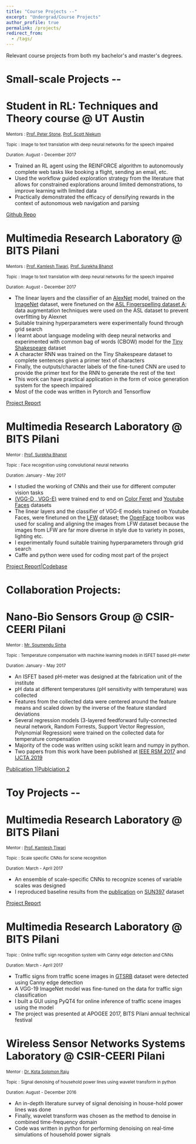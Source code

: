 ```yaml
---
title: "Course Projects --"
excerpt: "Undergrad/Course Projects"
author_profile: true
permalink: /projects/
redirect_from:
  - /tags/
---
```


Relevant course projects from both my bachelor's and master's degrees. 

# Small-scale Projects --

# Student in RL: Techniques and Theory course @ UT Austin
<small>Mentors : [Prof. Peter Stone], [Prof. Scott Niekum]</small>

<small>Topic : Image to text translation with deep neural networks for the speech impaired</small>

<small>Duration: August - December 2017</small>

* Trained an RL agent using the REINFORCE algorithm to autonomously complete web tasks like booking a flight, sending an email, etc.
* Used the workflow guided exploration strategy from the literature that allows for constrained explorations around limited demonstrations, to improve learning with limited data
* Practically demonstrated the efficacy of densifying rewards in the context of autonomous web navigation and parsing

[Github Repo](https://github.com/SAGNIKMJR/autoweb)

# Multimedia Research Laboratory @ BITS Pilani
<small>Mentors : [Prof. Kamlesh Tiwari], [Prof. Surekha Bhanot]</small>

<small>Topic : Image to text translation with deep neural networks for the speech impaired</small>

<small>Duration: August - December 2017</small>

* The linear layers and the classifier of an [AlexNet] model, trained on the [ImageNet] dataset, were finetuned on the [ASL Fingerspelling dataset A]; data augmentation techniques were used on the ASL dataset to prevent overfitting by Alexnet 
* Suitable training hyperparameters were experimentally found through grid search
* I learnt about language modeling with deep neural networks and experimented with common bag of words (CBOW) model for the [Tiny Shakespeare] dataset
* A character RNN was trained on the Tiny Shakespeare dataset to complete sentences given a primer text of characters
* Finally, the outputs/character labels of the fine-tuned CNN are used to provide the primer text for the RNN to generate the rest of the text
* This work can have practical application in the form of voice generation system for the speech impaired
* Most of the code was written in Pytorch and Tensorflow

[Project Report](https://sagnikmjr.github.io/files/LOP17_report.pdf)

# Multimedia Research Laboratory @ BITS Pilani
<small>Mentor : [Prof. Surekha Bhanot]</small>

<small>Topic : Face recognition using convolutional neural networks</small>

<small>Duration: January - May 2017</small>

* I studied the working of CNNs and their use for different computer vision tasks
* [(VGG-D , VGG-E)](https://arxiv.org/abs/1409.1556) were trained end to end on [Color Feret](https://www.nist.gov/itl/iad/image-group/color-feret-database) and [Youtube Faces](https://www.cs.tau.ac.il/~wolf/ytfaces/) datasets
* The linear layers and the classifier of VGG-E models trained on Youtube Faces, were finetuned on the [LFW](http://vis-www.cs.umass.edu/lfw/) dataset; the [OpenFace](https://github.com/cmusatyalab/openface.git) toolbox was used for scaling and aligning the images from LFW dataset because the images from LFW are far more diverse in style due to variety in poses, lighting etc.
* I experimentally found suitable training hyperparameters through grid search
* Caffe and python were used for coding most part of the project

[Project Report](https://sagnikmjr.github.io/files/DOP17_report.pdf)|[Codebase](https://github.com/SAGNIKMJR/Speed-Limit-Recognition-using-VGG19-on-GTSRB-in-Caffe)



# Collaboration Projects:

# Nano-Bio Sensors Group @ CSIR-CEERI Pilani
<small>Mentor : [Mr. Soumendu Sinha](https://www.ceeri.res.in/profiles/soumendu-sinha/)</small>

<small>Topic : Temperature compensation with machine learning models in ISFET based pH-meter</small>

<small>Duration: January - May 2017</small>

* An ISFET based pH-meter was designed at the fabrication unit of the institute
* pH data at different temperatures (pH sensitivity with temperature) was collected
* Features from the collected data were centered around the feature means and scaled down by the inverse of the feature standard deviations
* Several regression models (3-layered feedforward fully-connected neural network, Random Forrests, Support Vector Regression, Polynomial Regression) were trained on the collected data for temperature compensation
* Majority of the code was written using scikit learn and numpy in python. 
* Two papers from this work have been published at [IEEE RSM 2017](https://ieeexplore.ieee.org/document/8069141/) and [IJCTA 2019](https://onlinelibrary.wiley.com/journal/1097007x)


[Publication 1](https://sagnikmjr.github.io/files/Temperature_Compensation_of_ISFET_Based_pH_Sensor_Using_Artificial_Neural_Networks.pdf)|[Publciation 2](https://onlinelibrary.wiley.com/doi/pdf/10.1002/cta.2618)


# Toy Projects --

# Multimedia Research Laboratory @ BITS Pilani
<small>Mentor : [Prof. Kamlesh Tiwari]</small>

<small>Topic : Scale specific CNNs for scene recognition</small>

<small>Duration: March - April 2017</small>

* An ensemble of scale-specific CNNs to recognize scenes of variable scales was designed
* I reproduced baseline results from the [publication](https://arxiv.org/abs/1801.06867) on [SUN397](https://groups.csail.mit.edu/vision/SUN/) dataset


[Project Report](https://sagnikmjr.github.io/files/MLReportFinal.pdf)


# Multimedia Research Laboratory @ BITS Pilani
<small>Topic : Online traffic sign recognition system with Canny edge detection and CNNs</small>

<small>Duration: March - April 2017</small>

* Traffic signs from traffic scene images in [GTSRB](http://benchmark.ini.rub.de/?section=gtsrb&subsection=news) dataset were detected using Canny edge detection
* A VGG-19 ImageNet model was fine-tuned on the data for traffic sign classification
* I built a GUI using PyQT4 for online inference of traffic scene images using the model
* The project was presented at APOGEE 2017, BITS Pilani annual technical festival


# Wireless Sensor Networks Systems Laboratory @ CSIR-CEERI Pilani
<small>Mentor : [Dr. Kota Solomon Raju](https://sites.google.com/site/drsolomonrcswsn/)</small>

<small>Topic : Signal denoising of household power lines using wavelet transform in python</small>

<small>Duration: August - December 2016</small>

* An in-depth literature survey of signal denoising in house-hold power lines was done
* Finally, wavelet transform was chosen as the method to denoise in combined time-frequency domain
* Code was written in python for performing denoising on real-time simulations of household power signals


[Prof. Surekha Bhanot]:<http://universe.bits-pilani.ac.in/Pilani/surekha/profile>
[Prof. Kamlesh Tiwari]:<http://www.bits-pilani.ac.in/pilani/kamleshtiwari/Profile>
[ASL Fingerspelling dataset A]:<http://empslocal.ex.ac.uk/people/staff/np331/index.php?section=FingerSpellingDataset>
[ImageNet]:<http://www.image-net.org/>
[AlexNet]:<https://papers.nips.cc/paper/4824-imagenet-classification-with-deep-convolutional-neural-networks.pdf>
[Tiny Shakespeare]:<https://github.com/karpathy/char-rnn/tree/master/data/tinyshakespeare>
[Prof. Peter Stone]:<https://www.cs.utexas.edu/~pstone/>
[Prof. Scott Niekum]:<http://www.cs.utexas.edu/users/sniekum/index.php>
